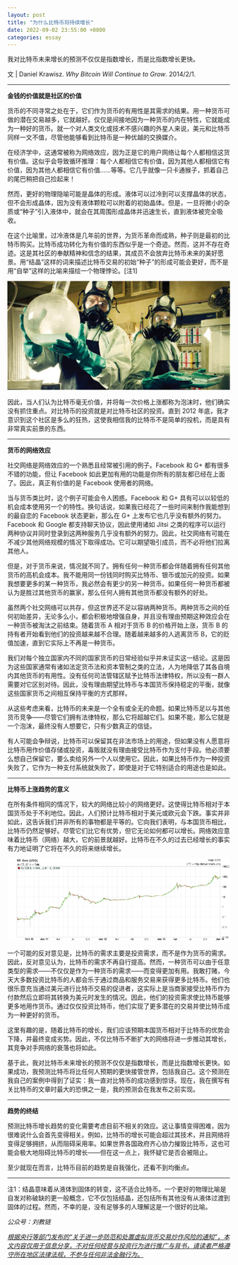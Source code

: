 ```yaml
---
layout: post
title: "为什么比特币将持续增长"
date: 2022-09-02 23:55:00 +0800
categories: essay
---
```


我对比特币未来增长的预测不仅仅是指数增长，而是比指数增长更快。

文 | Daniel Krawisz. *Why Bitcoin Will Continue to Grow*. 2014/2/1.

* * *

**金钱的价值就是社区的价值**

货币的不同寻常之处在于，它们作为货币的有用性是其需求的结果。用一种货币可做的潜在交易越多，它就越好。仅仅是间接地因为一种货币的内在特性，它就能成为一种好的货币。就一个对人类文化或技术不感兴趣的外星人来说，美元和比特币同样一文不值，尽管他能够看到比特币是一种优越的交换媒介。

在经济学中，这通常被称为网络效应，因为正是它的用户网络让每个人都相信这货有价值。这似乎会导致循环推理：每个人都相信它有价值，因为其他人都相信它有价值，因为其他人都相信它有价值……等等。它几乎就像一只卡通猴子，抓着自己的尾巴稍把自己捡起来！

然而，更好的物理隐喻可能是晶体的形成。液体可以过冷到可以支撑晶体的状态，但不会形成晶体，因为没有液体颗粒可以附着的初始晶体。但是，一旦将微小的杂质或“种子”引入液体中，就会在其周围形成晶体并迅速生长，直到液体被完全吸收。

在这个比喻里，过冷液体是几年前的世界，为货币革命而成熟，种子则是最初的比特币购买。比特币成功转化为有价值的东西似乎是一个奇迹。然而，这并不存在奇迹。这是其社区的奉献精神和信念的结果，其成员不会放弃比特币未来的美好愿景。用“结晶”这样的词来描述比特币交易的初始“种子”的形成可能会更好，而不是用“自举”这样的比喻来描绘一个物理悖论。[注1]

![](/images/2022/20220826-2.jpg)

因此，当人们认为比特币毫无价值，并将每一次价格上涨都称为泡沫时，他们确实没有抓住重点。对比特币的投资就是对比特币社区的投资。直到 2012 年底，我才意识到这个社区是多么的狂热，这使我相信我的比特币不是简单的投机，而是具有非常真实前景的东西。

* * *

**货币的网络效应**

社交网络是网络效应的一个熟悉且经常被引用的例子。Facebook 和 G+ 都有很多不错的功能，但让 Facebook 如此更加有用的功能是你所有的朋友都已经在上面了。因此，真正有价值的是 Facebook 使用者的网络。

当与货币类比时，这个例子可能会令人困惑。Facebook 和 G+ 具有可以以较低的机会成本使用另一个的特性。换句话说，如果我已经花了一些时间来制作我能想到的最自恋的 Facebook 状态更新，那么在 G+ 上发布它也几乎没有额外的努力。Facebook 和 Google 都支持聊天协议，因此使用诸如 Jitsi 之类的程序可以运行两种协议并同时登录到这两种服务几乎没有额外的努力。因此，社交网络有可能在不减少其他网络规模的情况下取得成功。它可以期望吸引成员，而不必将他们拉离其他人。

但是，对于货币来说，情况就不同了。拥有任何一种货币都会伴随着拥有任何其他货币的高机会成本。我不能用同一份钱同时购买比特币、银币或加元的投资。如果我想要更多的某一种货币，我必然会有更少的另一种货币。如果任何一种货币都被认为是胜过其他货币的赢家，那么任何人拥有其他货币都没有额外的好处。

虽然两个社交网络可以共存，但这世界还不足以容纳两种货币。两种货币之间的任何初始差异，无论多么小，都会积极地增强自身，并且没有理由预期这种效应会在一种货币被淘汰之前结束。随着货币 A 相对于货币 B 的价格开始上涨，货币 B 的持有者开始看到他们的投资越来越不合理。随着越来越多的人逃离货币 B，它的贬值加速，直到它实际上不再是一种货币。

我们对每个独立国家内不同的国家货币的日常经验似乎并未证实这一结论。这是因为这些国家通常有诸如法定货币法和资本管制之类的立法，人为地降低了其各自境内其他货币的有用性。没有任何司法管辖区赋予比特币法律特权，所以没有一群人需要对它区别对待。因此，没有理由期望比特币与本国货币保持稳定的平衡，就像这些国家货币之间相互保持平衡的方式那样。

从这些考虑来看，比特币的未来是一个全有或全无的命题。如果比特币足以与其他货币竞争——尽管它们拥有法律特权，那么它将超越它们。如果不能，那么它就是一个泡沫，最终没有人想要它，只有少数真正的信徒。

有人可能会争辩说，比特币可以保留其在非法市场上的用途，但如果没有人愿意将比特币用作价值存储或投资，毒贩就没有理由接受比特币作为支付手段。他必须要么想自己保留它，要么卖给另外一个人以使用它。因此，如果比特币作为一种投资失败了，它作为一种支付系统就失败了，即使是对于它特别适合的用途也是如此。

* * *

**比特币上涨趋势的意义**

在所有条件相同的情况下，较大的网络比较小的网络更好。这使得比特币相对于本国货币处于不利地位。因此，人们预计比特币相对于美元或欧元会下跌。事实并非如此，这告诉我们并非所有的事物都是平等的。它向我们表明，与本国货币相比，比特币仍然足够好。尽管它们比它有优势，但它无论如何都可以增长。网络效应意味着比特币（网络）越大，它的前景就越好。比特币在不久的过去已经增长的事实有力地证明了它将在不久的将来继续增长。

![](/images/2022/20220826-3.jpg)

一个可能的反对意见是，比特币的需求主要是投资需求，而不是作为货币的需求。因此，反对意见认为，比特币的需求不再自行提高。然而，一种货币可以由于任意类型的需求——不仅仅是作为一种货币的需求——而变得更加有用。我敢打赌，今天大多数投资比特币的人都会乐于通过商品和服务交易来获得更多比特币。他们也很乐意充当通过美元进行比特币交易的促进者，这实际上是当商家接受比特币作为付款然后立即将其转换为美元时发生的情况。因此，他们的投资需求使比特币能够更多地用作货币。通过仅仅投资比特币，他们实现了更多潜在的交易并使比特币成为一种更好的货币。

这里有趣的是，随着比特币的增长，我们应该预期本国货币相对于比特币的优势会下降，并最终变成劣势。因此，不仅比特币不断扩大的网络将进一步推动其增长，其竞争对手网络的衰落也将如此。

基于此，我对比特币未来增长的预测不仅仅是指数增长，而是比指数增长更快。如果成功，我预测比特币将比任何人预期的更快接管世界，包括我自己。这个预测在我自己的案例中得到了证实：我一直对比特币的成功感到惊讶。现在，我在撰写有关比特币的文章时最大的恐惧之一是，我的预测会在我发布之前实现。

* * *

**趋势的终结**

预测比特币增长趋势的变化需要考虑目前不相关的效应。这让事情变得困难，因为很难说什么会首先变得相关。例如，比特币的增长可能会超过其技术，并且网络将变得足够拥挤，从而阻碍采用率。如果世界各国政府齐心协力摧毁比特币，这也可能会极大地阻碍比特币的增长——但在这一点上，我怀疑它是否会被阻止。

至少就现在而言，比特币目前的趋势是自我强化，还看不到均衡点。

* * *

注1：结晶意味着从液体到固体的转变，这不适合比特币。一个更好的物理比喻是自发对称破缺的更一般概念，它不仅包括结晶，还包括所有其他没有从液体过渡到固体的过程。然而，不幸的是，没有足够多的人理解这是一个很好的比喻。

*公众号：刘教链*

<u>*根据央行等部门发布的“关于进一步防范和处置虚拟货币交易炒作风险的通知”，本文内容仅用于信息分享，不对任何经营与投资行为进行推广与背书，请读者严格遵守所在地区法律法规，不参与任何非法金融行为。*</u>

